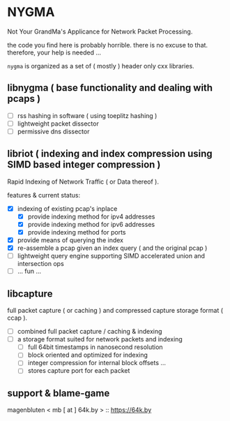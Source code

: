 # NYGMA

Not Your GrandMa's Applicance for Network Packet Processing.

the code you find here is probably horrible. there is no excuse to that. therefore, your help is
needed ...

`nygma` is organized as a set of ( mostly ) header only cxx libraries.

## libnygma ( base functionality and dealing with pcaps )

- [ ] rss hashing in software ( using toeplitz hashing )
- [ ] lightweight packet dissector
- [ ] permissive dns dissector

## libriot ( indexing and index compression using SIMD based integer compression )

Rapid Indexing of Network Traffic ( or Data thereof ).

features & current status:

- [x] indexing of existing pcap's inplace
    - [x] provide indexing method for ipv4 addresses
    - [x] provide indexing method for ipv6 addresses
    - [x] provide indexing method for ports
- [x] provide means of querying the index
- [x] re-assemble a pcap given an index query ( and the original pcap )
- [ ] lightweight query engine supporting SIMD accelerated union and intersection ops
- [ ] ... fun ...

## libcapture

full packet capture ( or caching ) and compressed capture storage format ( ccap ).

- [ ] combined full packet capture / caching & indexing
- [ ] a storage format suited for network packets and indexing
    - [ ] full 64bit timestamps in nanosecond resolution
    - [ ] block oriented and optimized for indexing
    - [ ] integer compression for internal block offsets ...
    - [ ] stores capture port for each packet

## support & blame-game

magenbluten < mb [ at ] 64k.by > :: <https://64k.by>

